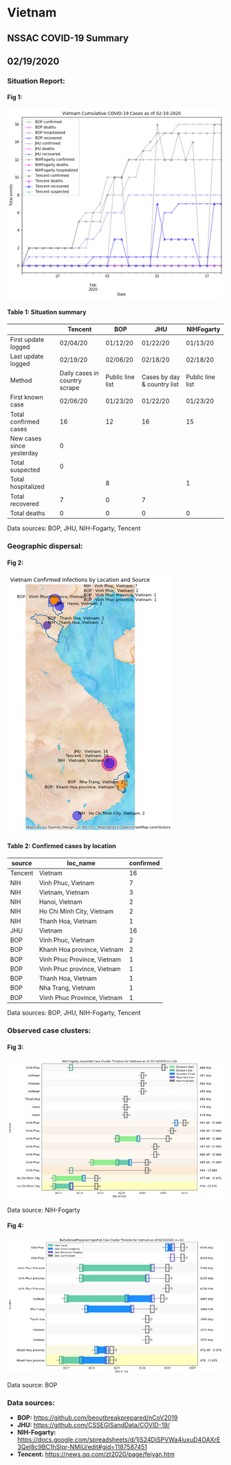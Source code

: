 # Vietnam
## NSSAC COVID-19 Summary
## 02/19/2020



### Situation Report:
#### Fig 1:
![Vietnam cases](../merged_histories/Vietnam_merged_histories.png)

#### Table 1: Situation summary


|                           | Tencent                       | BOP              | JHU                         | NIHFogarty       |
|---------------------------|-------------------------------|------------------|-----------------------------|------------------|
| First update logged       | 02/04/20                      | 01/12/20         | 01/22/20                    | 01/13/20         |
| Last update logged        | 02/19/20                      | 02/06/20         | 02/18/20                    | 02/18/20         |
| Method                    | Daily cases in country scrape | Public line list | Cases by day & country list | Public line list |
| First known case          | 02/06/20                      | 01/23/20         | 01/22/20                    | 01/23/20         |
| Total confirmed cases     | 16                            | 12               | 16                          | 15               |
| New cases since yesterday | 0                             |                  |                             |                  |
| Total suspected           | 0                             |                  |                             |                  |
| Total hospitalized        |                               | 8                |                             | 1                |
| Total recovered           | 7                             | 0                | 7                           |                  |
| Total deaths              | 0                             | 0                | 0                           | 0                |

Data sources: BOP, JHU, NIH-Fogarty, Tencent


### Geographic dispersal:
#### Fig 2:
![Vietnam mapped](../case_locs/Vietnam_case_locs.png)

#### Table 2: Confirmed cases by location


| source   | loc_name                     |   confirmed |
|----------|------------------------------|-------------|
| Tencent  | Vietnam                      |          16 |
| NIH      | Vinh Phuc, Vietnam           |           7 |
| NIH      | Vietnam, Vietnam             |           3 |
| NIH      | Hanoi, Vietnam               |           2 |
| NIH      | Ho Chi Minh City, Vietnam    |           2 |
| NIH      | Thanh Hoa, Vietnam           |           1 |
| JHU      | Vietnam                      |          16 |
| BOP      | Vinh Phuc, Vietnam           |           2 |
| BOP      | Khanh Hoa province, Vietnam  |           2 |
| BOP      | Vinh Phuc Province, Vietnam  |           1 |
| BOP      | Vinh Phuc province, Vietnam  |           1 |
| BOP      | Thanh Hoa, Vietnam           |           1 |
| BOP      | Nha Trang, Vietnam           |           1 |
| BOP      | Viinh Phuc Province, Vietnam |           1 |

Data sources: BOP, JHU, NIH-Fogarty, Tencent


### Observed case clusters:
#### Fig 3:
![Vietnam cases](../cluster_analysis/Vietnam_imported_cases_NIHFogarty.png)



Data source: NIH-Fogarty


#### Fig 4:
![Vietnam cases](../cluster_analysis/Vietnam_imported_cases_BOP.png)



Data source: BOP


### Data sources:
* **BOP:** https://github.com/beoutbreakprepared/nCoV2019
* **JHU:** https://github.com/CSSEGISandData/COVID-19/
* **NIH-Fogarty:** https://docs.google.com/spreadsheets/d/1jS24DjSPVWa4iuxuD4OAXrE3QeI8c9BC1hSlqr-NMiU/edit#gid=1187587451
* **Tencent:** https://news.qq.com/zt2020/page/feiyan.htm